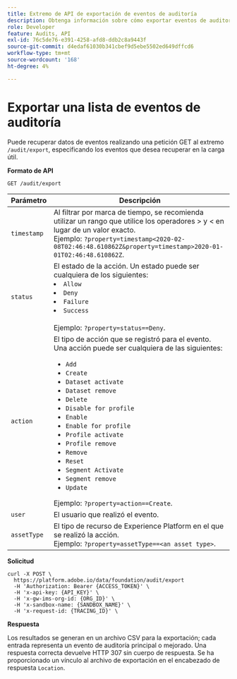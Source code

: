 ```yaml
---
title: Extremo de API de exportación de eventos de auditoría
description: Obtenga información sobre cómo exportar eventos de auditoría en Experience Platform mediante la API de consulta de auditoría.
role: Developer
feature: Audits, API
exl-id: 76c5de76-e391-4258-afd8-ddb2c8a9443f
source-git-commit: d4edaf61030b341cbef9d5ebe5502ed649dffcd6
workflow-type: tm+mt
source-wordcount: '168'
ht-degree: 4%

---
```


# Exportar una lista de eventos de auditoría

Puede recuperar datos de eventos realizando una petición GET al extremo `/audit/export`, especificando los eventos que desea recuperar en la carga útil.

**Formato de API**

```http
GET /audit/export
```

| Parámetro | Descripción |
| --------- | ----------- |
| `timestamp` | Al filtrar por marca de tiempo, se recomienda utilizar un rango que utilice los operadores > y &lt; en lugar de un valor exacto. <br/>Ejemplo: `?property=timestamp<2020-02-08T02:46:48.610862Z&property=timestamp>2020-01-01T02:46:48.610862Z`. |
| `status` | El estado de la acción. Un estado puede ser cualquiera de los siguientes: </li><li>`Allow` </li><li>`Deny` </li><li>`Failure` </li><li>`Success` </li></ul><br/>Ejemplo: `?property=status==Deny`. |
| `action` | El tipo de acción que se registró para el evento. Una acción puede ser cualquiera de las siguientes: <ul><li>`Add` </li><li>`Create` </li><li>`Dataset activate` </li><li>`Dataset remove` </li><li>`Delete` </li><li>`Disable for profile` </li><li>`Enable` </li><li>`Enable for profile` </li><li>`Profile activate` </li><li>`Profile remove` </li><li>`Remove` </li><li>`Reset` </li><li>`Segment Activate` </li><li>`Segment remove` </li><li>`Update` </li></ul> Ejemplo: `?property=action==Create`. |
| `user` | El usuario que realizó el evento. |
| `assetType` | El tipo de recurso de Experience Platform en el que se realizó la acción. <br/>Ejemplo: `?property=assetType==<an asset type>`. |

**Solicitud**

```shell
curl -X POST \
  https://platform.adobe.io/data/foundation/audit/export
  -H 'Authorization: Bearer {ACCESS_TOKEN}' \
  -H 'x-api-key: {API_KEY}' \
  -H 'x-gw-ims-org-id: {ORG_ID}' \
  -H 'x-sandbox-name: {SANDBOX_NAME}' \
  -H 'x-request-id: {TRACING_ID}' \
```

**Respuesta**

Los resultados se generan en un archivo CSV para la exportación; cada entrada representa un evento de auditoría principal o mejorado. Una respuesta correcta devuelve HTTP 307 sin cuerpo de respuesta. Se ha proporcionado un vínculo al archivo de exportación en el encabezado de respuesta `Location`.
